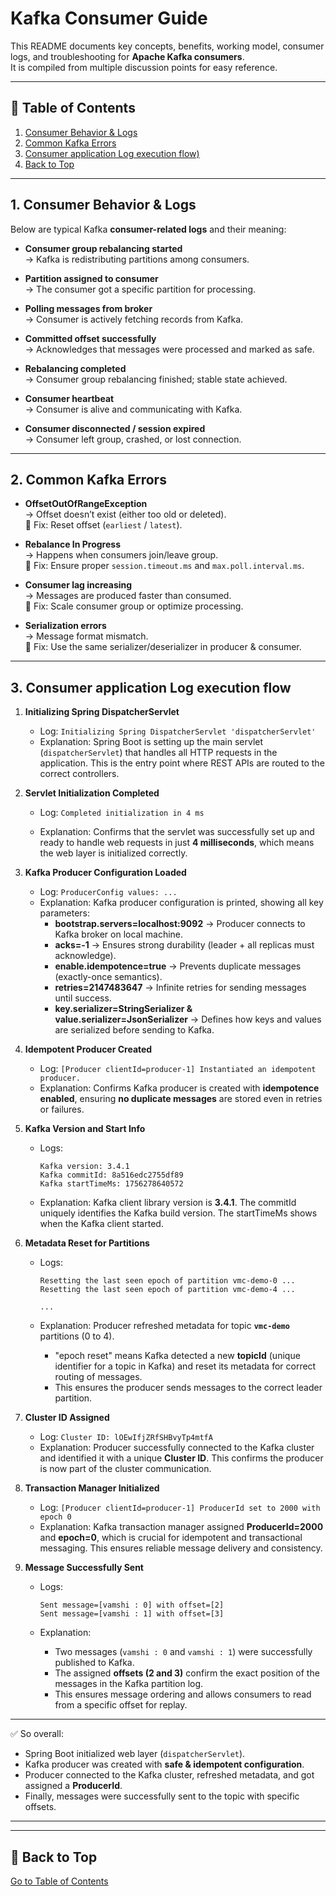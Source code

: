 # Kafka Consumer Guide

This README documents key concepts, benefits, working model, consumer logs, and troubleshooting for **Apache Kafka consumers**.  
It is compiled from multiple discussion points for easy reference.

---

## 📑 Table of Contents
1. [Consumer Behavior & Logs](#1-consumer-behaviour-logs)
2. [Common Kafka Errors](#2-common-kafka-errors)
3. [Consumer application Log execution flow)](#3-consumer-application-execution-log-flow)
4. [Back to Top](#-back-to-top)

---

## 1. Consumer Behavior & Logs
Below are typical Kafka **consumer-related logs** and their meaning:

- **Consumer group rebalancing started**  
  → Kafka is redistributing partitions among consumers.  

- **Partition assigned to consumer**  
  → The consumer got a specific partition for processing.  

- **Polling messages from broker**  
  → Consumer is actively fetching records from Kafka.  

- **Committed offset successfully**  
  → Acknowledges that messages were processed and marked as safe.  

- **Rebalancing completed**  
  → Consumer group rebalancing finished; stable state achieved.  

- **Consumer heartbeat**  
  → Consumer is alive and communicating with Kafka.  

- **Consumer disconnected / session expired**  
  → Consumer left group, crashed, or lost connection.  

---

## 2. Common Kafka Errors
- **OffsetOutOfRangeException**  
  → Offset doesn’t exist (either too old or deleted).  
  🔹 Fix: Reset offset (`earliest` / `latest`).  

- **Rebalance In Progress**  
  → Happens when consumers join/leave group.  
  🔹 Fix: Ensure proper `session.timeout.ms` and `max.poll.interval.ms`.  

- **Consumer lag increasing**  
  → Messages are produced faster than consumed.  
  🔹 Fix: Scale consumer group or optimize processing.  

- **Serialization errors**  
  → Message format mismatch.  
  🔹 Fix: Use the same serializer/deserializer in producer & consumer.  

---

## 3. Consumer application Log execution flow

1. **Initializing Spring DispatcherServlet**

   * Log:
     `Initializing Spring DispatcherServlet 'dispatcherServlet'`
   * Explanation:
     Spring Boot is setting up the main servlet (`dispatcherServlet`) that handles all HTTP requests in the application. This is the entry point where REST APIs are routed to the correct controllers.

2. **Servlet Initialization Completed**

   * Log:
     `Completed initialization in 4 ms`

   * Explanation:
     Confirms that the servlet was successfully set up and ready to handle web requests in just **4 milliseconds**, which means the web layer is initialized correctly.
3. **Kafka Producer Configuration Loaded**
   * Log:
     `ProducerConfig values: ...`
   * Explanation:
     Kafka producer configuration is printed, showing all key parameters:
     * **bootstrap.servers=localhost:9092** → Producer connects to Kafka broker on local machine.
     * **acks=-1** → Ensures strong durability (leader + all replicas must acknowledge).
     * **enable.idempotence=true** → Prevents duplicate messages (exactly-once semantics).
     * **retries=2147483647** → Infinite retries for sending messages until success.
     * **key.serializer=StringSerializer & value.serializer=JsonSerializer** → Defines how keys and values are serialized before sending to Kafka.

4. **Idempotent Producer Created**
   * Log:
     `[Producer clientId=producer-1] Instantiated an idempotent producer.`
   * Explanation:
     Confirms Kafka producer is created with **idempotence enabled**, ensuring **no duplicate messages** are stored even in retries or failures.

5. **Kafka Version and Start Info**
   * Logs:
     ```
     Kafka version: 3.4.1  
     Kafka commitId: 8a516edc2755df89  
     Kafka startTimeMs: 1756278640572

     ```

   * Explanation:
     Kafka client library version is **3.4.1**. The commitId uniquely identifies the Kafka build version. The startTimeMs shows when the Kafka client started.

6. **Metadata Reset for Partitions**

   * Logs:

     ```
     Resetting the last seen epoch of partition vmc-demo-0 ...
     Resetting the last seen epoch of partition vmc-demo-4 ...

     ...

     ```

   * Explanation:
     Producer refreshed metadata for topic **`vmc-demo`** partitions (0 to 4).
     * "epoch reset" means Kafka detected a new **topicId** (unique identifier for a topic in Kafka) and reset its metadata for correct routing of messages.
     * This ensures the producer sends messages to the correct leader partition.



7. **Cluster ID Assigned**
   * Log:
     `Cluster ID: lOEwIfjZRfSHBvyTp4mtfA`
   * Explanation:
     Producer successfully connected to the Kafka cluster and identified it with a unique **Cluster ID**. This confirms the producer is now part of the cluster communication.


8. **Transaction Manager Initialized**
   * Log:
     `[Producer clientId=producer-1] ProducerId set to 2000 with epoch 0`
   * Explanation:
     Kafka transaction manager assigned **ProducerId=2000** and **epoch=0**, which is crucial for idempotent and transactional messaging. This ensures reliable message delivery and consistency.

9. **Message Successfully Sent**

   * Logs:

     ```
     Sent message=[vamshi : 0] with offset=[2]  
     Sent message=[vamshi : 1] with offset=[3]

     ```
   * Explanation:
     * Two messages (`vamshi : 0` and `vamshi : 1`) were successfully published to Kafka.
     * The assigned **offsets (2 and 3)** confirm the exact position of the messages in the Kafka partition log.
     * This ensures message ordering and allows consumers to read from a specific offset for replay.

---

✅ So overall:

* Spring Boot initialized web layer (`dispatcherServlet`).
* Kafka producer was created with **safe & idempotent configuration**.
* Producer connected to the Kafka cluster, refreshed metadata, and got assigned a **ProducerId**.
* Finally, messages were successfully sent to the topic with specific offsets.


---


 

---

## 🔼 Back to Top
[Go to Table of Contents](#-table-of-contents)
